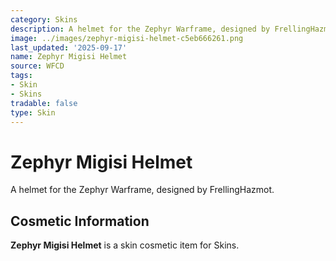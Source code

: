 ```yaml
---
category: Skins
description: A helmet for the Zephyr Warframe, designed by FrellingHazmot.
image: ../images/zephyr-migisi-helmet-c5eb666261.png
last_updated: '2025-09-17'
name: Zephyr Migisi Helmet
source: WFCD
tags:
- Skin
- Skins
tradable: false
type: Skin
---
```


# Zephyr Migisi Helmet

A helmet for the Zephyr Warframe, designed by FrellingHazmot.

## Cosmetic Information

**Zephyr Migisi Helmet** is a skin cosmetic item for Skins.

